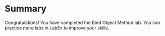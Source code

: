 # Summary

Congratulations! You have completed the Bind Object Method lab. You can practice more labs in LabEx to improve your skills.
